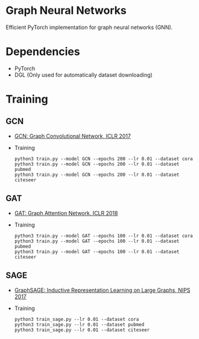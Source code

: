 # Graph Neural Networks
Efficient PyTorch implementation for graph neural networks (GNN).

# Dependencies

   * PyTorch
   * DGL (Only used for automatically dataset downloading)

# Training

## GCN
    
   * [GCN: Graph Convolutional Network, ICLR 2017](https://arxiv.org/pdf/1609.02907.pdf)

   * Training

         python3 train.py --model GCN --epochs 200 --lr 0.01 --dataset cora 
         python3 train.py --model GCN --epochs 200 --lr 0.01 --dataset pubmed
         python3 train.py --model GCN --epochs 200 --lr 0.01 --dataset citeseer

## GAT

   * [GAT: Graph Attention Network, ICLR 2018](https://arxiv.org/pdf/1710.10903.pdf)

   * Training

         python3 train.py --model GAT --epochs 100 --lr 0.01 --dataset cora 
         python3 train.py --model GAT --epochs 100 --lr 0.01 --dataset pubmed
         python3 train.py --model GAT --epochs 100 --lr 0.01 --dataset citeseer

## SAGE

   * [GraphSAGE: Inductive Representation Learning on Large Graphs, NIPS 2017](https://arxiv.org/pdf/1706.02216.pdf)

   * Training

         python3 train_sage.py --lr 0.01 --dataset cora
         python3 train_sage.py --lr 0.01 --dataset pubmed
         python3 train_sage.py --lr 0.01 --dataset citeseer
